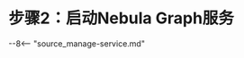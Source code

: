 # 步骤2：启动Nebula Graph服务

--8<-- "source_manage-service.md"

<!--  This part is reused from the docs-2.0/reuse directory. To modify it, update the source file. -->